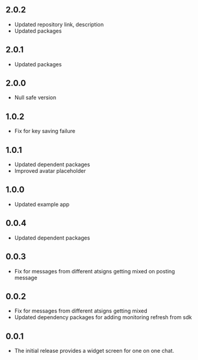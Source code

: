 ## 2.0.2
- Updated repository link, description
- Updated packages

## 2.0.1
- Updated packages

## 2.0.0
- Null safe version

## 1.0.2
- Fix for key saving failure

## 1.0.1
- Updated dependent packages
- Improved avatar placeholder

## 1.0.0
- Updated example app

## 0.0.4
- Updated dependent packages

## 0.0.3
- Fix for messages from different atsigns getting mixed on posting message

## 0.0.2
- Fix for messages from different atsigns getting mixed
- Updated dependency packages for adding monitoring refresh from sdk

## 0.0.1
- The initial release provides a widget screen for one on one chat.
